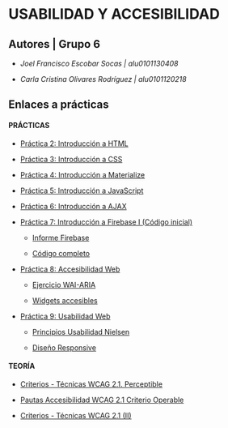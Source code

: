 # USABILIDAD Y ACCESIBILIDAD

## Autores | Grupo 6


* *Joel Francisco Escobar Socas | alu0101130408*


* *Carla Cristina Olivares Rodríguez | alu0101120218*


## Enlaces a prácticas 

#### PRÁCTICAS

* [Práctica 2: Introducción a HTML](https://github.com/ccolivares/UyA/blob/master/index_Bank.html)

* [Práctica 3: Introducción a CSS](https://github.com/ccolivares/UyA/tree/master/Practica3/css)

* [Práctica 4: Introducción a Materialize](https://github.com/ccolivares/UyA/tree/master/Practica4)

* [Práctica 5: Introducción a JavaScript](https://github.com/ccolivares/UyA/tree/master/Practica5)

* [Práctica 6: Introducción a AJAX](https://github.com/ccolivares/UyA/tree/master/Practica6)

* [Práctica 7: Introducción a Firebase I (Código inicial)](https://github.com/ccolivares/UyA/tree/master/Practica7/Codigoinicialp7.html)

    * [Informe Firebase](https://github.com/ccolivares/UyA/blob/master/Practica7/InformeP7.md)
    
    * [Código completo](https://github.com/ccolivares/UyA/blob/master/Practica7/Practica7_UyA.html)
    
* [Práctica 8: Accesibilidad Web](https://encrypted-tbn0.gstatic.com/images?q=tbn%3AANd9GcSDqraFJboLbvP4Ay7WXXB9qZk0rJzDa1MkI7qoUE-wnksrgoSB&usqp=CAU)

    * [Ejercicio WAI-ARIA](https://encrypted-tbn0.gstatic.com/images?q=tbn%3AANd9GcSDqraFJboLbvP4Ay7WXXB9qZk0rJzDa1MkI7qoUE-wnksrgoSB&usqp=CAU)
    
    * [Widgets accesibles](https://encrypted-tbn0.gstatic.com/images?q=tbn%3AANd9GcSDqraFJboLbvP4Ay7WXXB9qZk0rJzDa1MkI7qoUE-wnksrgoSB&usqp=CAU)
    
* [Práctica 9: Usabilidad Web](https://github.com/ccolivares/UyA/blob/master/Practica9)

    * [Principios Usabilidad Nielsen](https://github.com/ccolivares/UyA/blob/master/Practica9/CheckListNielsen.pdf)
    
    * [Diseño Responsive](https://github.com/ccolivares/UyA/blob/master/Practica9/index.html)
    

#### TEORÍA

* [Criterios - Técnicas WCAG 2.1. Perceptible](https://github.com/ccolivares/UyA/blob/master/WCAG/Criterios%20perceptible%20WCAG%20_%20Joel%20Escobar%20y%20Carla%20Olivares.pdf)

* [Pautas Accesibilidad WCAG 2.1 Criterio Operable]()

* [Criterios - Técnicas WCAG 2.1 (II)](https://github.com/ccolivares/UyA/blob/master/WCAG/Criterios%20%20Comprensible%20y%20Robusto_Joel%20Escobar%20y%20Carla%20Olivares.pdf)

